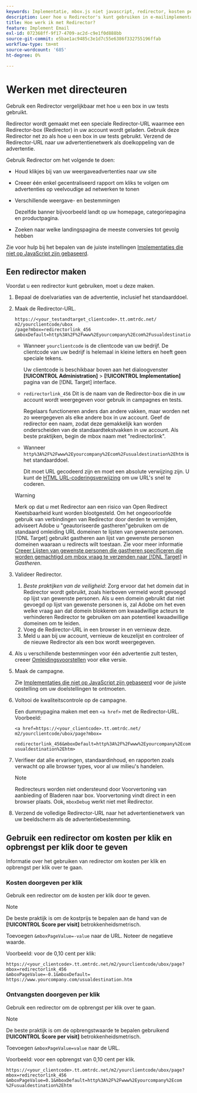 ```yaml
---
keywords: Implementatie, mbox.js niet javascript, redirector, kosten per klik, opbrengst per klik
description: Leer hoe u Redirector's kunt gebruiken in e-mailimplementaties, net als bij het gebruik van een box in uw [!DNL Adobe Target] activiteiten.
title: Hoe werk ik met Redirector?
feature: Implement Email
exl-id: 072368ff-9f17-4709-ac2d-c9e1f0d888bb
source-git-commit: e5bae1ac9485c3e1d7c55e6386f332755196ffab
workflow-type: tm+mt
source-wordcount: '685'
ht-degree: 0%

---
```


# Werken met directeuren

Gebruik een Redirector vergelijkbaar met hoe u een box in uw tests gebruikt.

Redirector wordt gemaakt met een speciale Redirector-URL waarmee een Redirector-box (Redirector) in uw account wordt geladen. Gebruik deze Redirector net zo als hoe u een box in uw tests gebruikt. Verzend de Redirector-URL naar uw advertentienetwerk als doelkoppeling van de advertentie.

Gebruik Redirector om het volgende te doen:

* Houd klikjes bij van uw weergaveadvertenties naar uw site
* Creeer één enkel gecentraliseerd rapport om kliks te volgen om advertenties op veelvoudige ad netwerken te tonen
* Verschillende weergave- en bestemmingen

  Dezelfde banner bijvoorbeeld landt op uw homepage, categoriepagina en productpagina.

* Zoeken naar welke landingspagina de meeste conversies tot gevolg hebben

Zie voor hulp bij het bepalen van de juiste instellingen [Implementaties die niet op JavaScript zijn gebaseerd](/help/dev/implement/email/overview.md).

## Een redirector maken

Voordat u een redirector kunt gebruiken, moet u deze maken.

1. Bepaal de doelvariaties van de advertentie, inclusief het standaarddoel.
1. Maak de Redirector-URL.

   ```
   https://<your_testandtarget_clientcode>.tt.omtrdc.net/​m2/yourclientcode/ubox
   /​page?mbox=redirectorlink_456
   &mboxDefault=http%3A%2F%2Fwww%2Eyourcompany%2Ecom%2Fusualdestination%2Ehtm
   ```

   * Wanneer `yourclientcode` is de clientcode van uw bedrijf. De clientcode van uw bedrijf is helemaal in kleine letters en heeft geen speciale tekens.

     Uw clientcode is beschikbaar boven aan het dialoogvenster **[!UICONTROL Administration]** > **[!UICONTROL Implementation]** pagina van de [!DNL Target] interface.

   * `redirectorlink_456` Dit is de naam van de Redirector-box die in uw account wordt weergegeven voor gebruik in campagnes en tests.

     Regelaars functioneren anders dan andere vakken, maar worden net zo weergegeven als elke andere box in uw account. Geef de redirector een naam, zodat deze gemakkelijk kan worden onderscheiden van de standaardtekstvakken in uw account.  Als beste praktijken, begin de mbox naam met &quot;redirectorlink&quot;.

   * Wanneer `http%3A%2F%2Fwww%2Eyourcompany%2Ecom%2Fusualdestination%2Ehtm` is het standaarddoel.

     Dit moet URL gecodeerd zijn en moet een absolute verwijzing zijn. U kunt de [HTML URL-coderingsverwijzing](https://www.w3schools.com/tags/ref_urlencode.asp) om uw URL&#39;s snel te coderen.

   >[!WARNING]
   >
   >Merk op dat u met Redirector aan een risico van Open Redirect Kwetsbaarheid kunt worden blootgesteld. Om het ongeoorloofde gebruik van verbindingen van Redirector door derden te vermijden, adviseert Adobe u &quot;geautoriseerde gastheren&quot;gebruiken om de standaard omleiding URL domeinen te lijsten van gewenste personen. [!DNL Target] gebruikt gastheren aan lijst van gewenste personen domeinen waaraan u redirects wilt toestaan. Zie voor meer informatie [Creeer Lijsten van gewenste personen die gastheren specificeren die worden gemachtigd om mbox vraag te verzenden naar [!DNL Target]](https://experienceleague.adobe.com/docs/target/using/administer/hosts.html#allowlist) in *Gastheren*.

1. Valideer Redirector.
   1. *Beste praktijken van de veiligheid*: Zorg ervoor dat het domein dat in Redirector wordt gebruikt, zoals hierboven vermeld wordt gevoegd op lijst van gewenste personen. Als u een domein gebruikt dat niet gevoegd op lijst van gewenste personen is, zal Adobe om het even welke vraag aan dat domein blokkeren om kwaadwillige acteurs te verhinderen Redirector te gebruiken om aan potentieel kwaadwillige domeinen om te leiden.
   2. Voeg de Redirector-URL in een browser in en vernieuw deze.
   3. Meld u aan bij uw account, vernieuw de keuzelijst en controleer of de nieuwe Redirector als een box wordt weergegeven.
1. Als u verschillende bestemmingen voor één advertentie zult testen, creeer [Omleidingsvoorstellen](https://experienceleague.adobe.com/docs/target/using/experiences/vec/redirect-offer.html) voor elke versie.
1. Maak de campagne.

   Zie [Implementaties die niet op JavaScript zijn gebaseerd](/help/dev/implement/email/overview.md) voor de juiste opstelling om uw doelstellingen te ontmoeten.
1. Voltooi de kwaliteitscontrole op de campagne.

   Een dummypagina maken met een `<a href>` met de Redirector-URL. Voorbeeld:

   ```
   <a href=https://<your_clientcode>.tt.omtrdc.net/​m2/yourclientcode/ubox/​page?mbox=
   
   redirectorlink_456&mboxDefault=http%3A%2F%2Fwww%2Eyourcompany%2Ecom%2F​usualdestination%2Ehtm>
   ```

1. Verifieer dat alle ervaringen, standaardinhoud, en rapporten zoals verwacht op alle browser types, voor al uw milieu&#39;s handelen.

   >[!NOTE]
   >
   >Redirecteurs worden niet ondersteund door Voorvertoning van aanbieding of Bladeren naar box. Voorvertoning vindt direct in een browser plaats. Ook, `mboxDebug` werkt niet met Redirector.

1. Verzend de volledige Redirector-URL naar het advertentienetwerk van uw beeldscherm als de advertentiebestemming.

## Gebruik een redirector om kosten per klik en opbrengst per klik door te geven

Informatie over het gebruiken van redirector om kosten per klik en opbrengst per klik over te gaan.

### Kosten doorgeven per klik

Gebruik een redirector om de kosten per klik door te geven.

>[!NOTE]
>
>De beste praktijk is om de kostprijs te bepalen aan de hand van de **[!UICONTROL Score per visit]** betrokkenheidsmetrisch.

Toevoegen `&mboxPageValue=-value` naar de URL. Noteer de negatieve waarde.

Voorbeeld: voor de 0,10 cent per klik:

```
https://<your_clientcode>.tt.omtrdc.net/​m2/yourclientcode/ubox/​page?mbox=redirectorlink_456
&mboxPageValue=-0.1&mboxDefault=​https://www.yourcompany.com/usualdestination.htm
```

### Ontvangsten doorgeven per klik

Gebruik een redirector om de opbrengst per klik over te gaan.

>[!NOTE]
>
>De beste praktijk is om de opbrengstwaarde te bepalen gebruikend **[!UICONTROL Score per visit]** betrokkenheidsmetrisch.

Toevoegen `&mboxPageValue=value` naar de URL.

Voorbeeld: voor een opbrengst van 0,10 cent per klik.

```
https://<​your_clientcode>​​​​.tt​​.omtrdc​.net/​​m2/​yourclientcode/​ubox/​​​page?mbox=redirectorlink_456
&mboxPageValue=0.1​&mbox​Default=​​http%3A%2F%2Fwww%2E​yourcompany%2Ecom​%2Fusualdestination%2Ehtm
```
